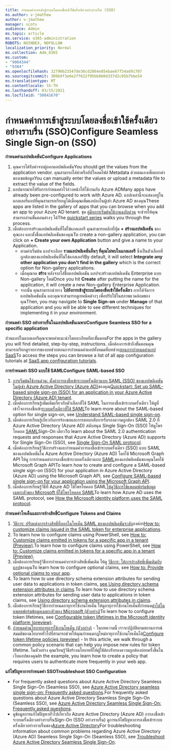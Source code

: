 ```yaml
---
title: กําหนดค่าการเข้าสู่ระบบโดยลงชื่อเข้าใช้ครั้งเดียวอย่างราบรื่น (SSO)
ms.author: v-jmathew
author: v-jmathew
manager: scotv
audience: Admin
ms.topic: article
ms.service: o365-administration
ROBOTS: NOINDEX, NOFOLLOW
localization_priority: Normal
ms.collection: Adm_O365
ms.custom:
- "9004344"
- "9384"
ms.openlocfilehash: 32790b23547de36cd2864e85ebae67f54ad91707
ms.sourcegitcommit: 309b9f3e6e2ff622f95bb860d337d2c05b7bbe54
ms.translationtype: MT
ms.contentlocale: th-TH
ms.lasthandoff: 03/15/2021
ms.locfileid: "50841670"
---
```

# <a name="configure-seamless-single-sign-on-sso"></a><span data-ttu-id="db556-102">กําหนดค่าการเข้าสู่ระบบโดยลงชื่อเข้าใช้ครั้งเดียวอย่างราบรื่น (SSO)</span><span class="sxs-lookup"><span data-stu-id="db556-102">Configure Seamless Single Sign-on (SSO)</span></span>

<span data-ttu-id="db556-103">**กําหนดค่าแอปพลิเคชัน**</span><span class="sxs-lookup"><span data-stu-id="db556-103">**Configure Applications**</span></span>

1. <span data-ttu-id="db556-104">คุณควรได้รับค่าจากผู้ออกแอปพลิเคชัน</span><span class="sxs-lookup"><span data-stu-id="db556-104">You should get the values from the application vendor.</span></span> <span data-ttu-id="db556-105">คุณสามารถใส่ค่าหรืออัปโหลดไฟล์ Metadata ด้วยตนเองเพื่อแยกค่าของเขตข้อมูล</span><span class="sxs-lookup"><span data-stu-id="db556-105">You can manually enter the values or upload a metadata file to extract the value of the fields.</span></span>
2. <span data-ttu-id="db556-106">แอปมากมายได้รับการกําหนดค่าไว้ล่วงหน้าให้ใช้งานกับ Azure AD</span><span class="sxs-lookup"><span data-stu-id="db556-106">Many apps have already been pre-configured to work with Azure AD.</span></span> <span data-ttu-id="db556-107">แอปเหล่านี้จะแสดงอยู่ในแกลเลอรีแอปที่คุณสามารถเรียกดูได้เมื่อคุณเพิ่มแอปลงในผู้เช่า Azure AD ของคุณ</span><span class="sxs-lookup"><span data-stu-id="db556-107">These apps are listed in the gallery of apps that you can browse when you add an app to your Azure AD tenant.</span></span> <span data-ttu-id="db556-108">ชุด [คู่มือการเริ่มต้นใช้งานฉบับด่วน](https://docs.microsoft.com/azure/active-directory/manage-apps/add-application-portal-configure) จะช่วยให้คุณสามารถอ่านขั้นตอนต่างๆ ได้</span><span class="sxs-lookup"><span data-stu-id="db556-108">The [quickstart series](https://docs.microsoft.com/azure/active-directory/manage-apps/add-application-portal-configure) walks you through the process.</span></span>
3. <span data-ttu-id="db556-109">เมื่อต้องการสร้างแอปพลิเคชันที่ไม่ใช่แกลเลอรี คุณสามารถคลิกที่ปุ่ม **+ สร้างแอปพลิเคชัน** ของคุณเอง และตั้งชื่อแอปพลิเคชันของคุณ</span><span class="sxs-lookup"><span data-stu-id="db556-109">To create a non-gallery application, you can click on **+ Create your own Application** button and give a name to your Application.</span></span>
    - <span data-ttu-id="db556-110">ตามค่าเริ่มต้น แอปจะเลือก **รวมแอปพลิเคชันอื่นๆ ที่คุณไม่พบในแกลเลอรี** ซึ่งเป็นตัวเลือกที่ถูกต้องของแอปพลิเคชันที่ไม่ใช่แกลเลอรี</span><span class="sxs-lookup"><span data-stu-id="db556-110">By default, it will select **Integrate any other application you don't find in the gallery** which is the correct option for Non-gallery applications.</span></span>
    - <span data-ttu-id="db556-111">เมื่อคุณกด **สร้าง** หลังจากใส่ชื่อแอปพลิเคชัน แอปจะสร้างแอปพลิเคชัน Enterprise แบบ Non-gallery ใหม่</span><span class="sxs-lookup"><span data-stu-id="db556-111">Once you hit **Create** after putting the name for the application, it will create a new Non-gallery Enterprise Application.</span></span>
    - <span data-ttu-id="db556-112">จากนั้น คุณสามารถนําทาง **ไปยังการเข้าสู่ระบบโดยลงชื่อเข้าใช้ครั้งเดียว** ภายใต้จัดการแอปพลิเคชันนั้น และคุณจะสามารถดูเทคนิคต่างๆ เพื่อปรับใช้ในสภาพแวดล้อมของคุณ</span><span class="sxs-lookup"><span data-stu-id="db556-112">Then, you may navigate to **Single Sign-on** under **Manage** of that application and you will be able to see different techniques for implementing it in your environment.</span></span>

<span data-ttu-id="db556-113">**กําหนดค่า SSO อย่างราบรื่นในแอปพลิเคชันเฉพาะ**</span><span class="sxs-lookup"><span data-stu-id="db556-113">**Configure Seamless SSO for a specific application**</span></span>

<span data-ttu-id="db556-114">ส่วนแอปในแกลเลอรีคุณจะพบคําแนะนําโดยละเอียดทีละขั้นตอน</span><span class="sxs-lookup"><span data-stu-id="db556-114">For the apps in the gallery you will find detailed, step-by-step, instructions.</span></span> <span data-ttu-id="db556-115">เมื่อต้องการเข้าถึงขั้นตอนคุณสามารถเรียกดูรายการของบทช่วยสอนการกําหนดค่าแอปทั้งหมดที่บทช่วย[สอนการกําหนดค่าแอป SaaS](https://docs.microsoft.com/azure/active-directory/saas-apps/tutorial-list)</span><span class="sxs-lookup"><span data-stu-id="db556-115">To access the steps you can browse a list of all app configuration tutorials at [SaaS app configuration tutorials](https://docs.microsoft.com/azure/active-directory/saas-apps/tutorial-list).</span></span>

<span data-ttu-id="db556-116">**การกําหนดค่า SSO แบบใช้ SAML**</span><span class="sxs-lookup"><span data-stu-id="db556-116">**Configure SAML-based SSO**</span></span>

1. <span data-ttu-id="db556-117">[การเริ่มต้นใช้งานด่วน: ตั้งค่าการลงชื่อเข้าระบบครั้งเดียวแบบ SAML (SSO) ของแอปพลิเคชันในผู้เช่า Azure Active Directory (Azure AD)](https://docs.microsoft.com/azure/active-directory/manage-apps/add-application-portal-setup-sso)ของคุณ</span><span class="sxs-lookup"><span data-stu-id="db556-117">[Quickstart: Set up SAML-based single sign-on (SSO) for an application in your Azure Active Directory (Azure AD) tenant](https://docs.microsoft.com/azure/active-directory/manage-apps/add-application-portal-setup-sso).</span></span>
2. <span data-ttu-id="db556-118">เมื่อต้องการเรียนรู้เพิ่มเติมเกี่ยวกับตัวเลือกที่ใช้ SAML ในการลงชื่อเข้าระบบครั้งเดียว ให้ดูที่ เข้าใจการลงชื่อเข้า[ระบบครั้งเดียวที่ใช้ SAML](https://docs.microsoft.com/azure/active-directory/manage-apps/configure-saml-single-sign-on)</span><span class="sxs-lookup"><span data-stu-id="db556-118">To learn more about the SAML-based option for single sign-on, see [Understand SAML-based single sign-on](https://docs.microsoft.com/azure/active-directory/manage-apps/configure-saml-single-sign-on).</span></span>
3. <span data-ttu-id="db556-119">เมื่อต้องการเรียนรู้เกี่ยวกับการร้องขอและการตอบกลับการรับรองความถูกต้อง SAML 2.0 ที่ Azure Active Directory (Azure AD) สนับสนุน Single Sign-On (SSO) ให้ดูโพรโทคอล [SAML](https://docs.microsoft.com/azure/active-directory/develop/single-sign-on-saml-protocol)Sign-On เดี่ยว</span><span class="sxs-lookup"><span data-stu-id="db556-119">To learn about the SAML 2.0 authentication requests and responses that Azure Active Directory (Azure AD) supports for Single Sign-On (SSO), see [Single Sign-On SAML protocol](https://docs.microsoft.com/azure/active-directory/develop/single-sign-on-saml-protocol).</span></span>
4. <span data-ttu-id="db556-120">เมื่อต้องการเรียนรู้วิธีการสร้างและกําหนดค่าการลงชื่อเข้าระบบครั้งเดียว (SSO) แบบ SAML ของแอปพลิเคชันใน Azure Active Directory (Azure AD) โดยใช้ Microsoft Graph API ให้ดู การกําหนดค่าการลงชื่อเข้าระบบครั้งเดียวแบบ [SAML](https://docs.microsoft.com/graph/application-saml-sso-configure-api)ของแอปพลิเคชันของคุณโดยใช้ Microsoft Graph API</span><span class="sxs-lookup"><span data-stu-id="db556-120">To learn how to create and configure a SAML-based single sign-on (SSO) for your application in Azure Active Directory (Azure AD) using the Microsoft Graph API, see [Configure SAML-based single sign-on for your application using the Microsoft Graph API](https://docs.microsoft.com/graph/application-saml-sso-configure-api).</span></span>
5. <span data-ttu-id="db556-121">เมื่อต้องการเรียนรู้วิธีที่ Azure AD ใช้โพรโทคอล SAML[ให้ดูวิธีการใช้แพลตฟอร์มข้อมูลเฉพาะตัวของ Microsoft ที่ใช้โพรโทคอล SAML](https://docs.microsoft.com/azure/active-directory/develop/active-directory-saml-protocol-reference)</span><span class="sxs-lookup"><span data-stu-id="db556-121">To learn how Azure AD uses the SAML protocol, see [How the Microsoft identity platform uses the SAML protocol](https://docs.microsoft.com/azure/active-directory/develop/active-directory-saml-protocol-reference).</span></span>

<span data-ttu-id="db556-122">**กําหนดค่าโทเค็นและการอ้างสิทธิ์**</span><span class="sxs-lookup"><span data-stu-id="db556-122">**Configure Tokens and Claims**</span></span>

1. <span data-ttu-id="db556-123">[วิธีการ: ปรับแต่งการอ้างสิทธิ์ที่ออกในโทเค็น SAML ของแอปพลิเคชันระดับ](https://docs.microsoft.com/azure/active-directory/develop/active-directory-saml-claims-customization)องค์กร</span><span class="sxs-lookup"><span data-stu-id="db556-123">[How to: customize claims issued in the SAML token for enterprise applications](https://docs.microsoft.com/azure/active-directory/develop/active-directory-saml-claims-customization).</span></span>
2. <span data-ttu-id="db556-124">To learn how to configure claims using PowerShell, see [How to: Customize claims emitted in tokens for a specific app in a tenant (Preview)](https://docs.microsoft.com/azure/active-directory/develop/active-directory-claims-mapping).</span><span class="sxs-lookup"><span data-stu-id="db556-124">To learn how to configure claims using PowerShell, see [How to: Customize claims emitted in tokens for a specific app in a tenant (Preview)](https://docs.microsoft.com/azure/active-directory/develop/active-directory-claims-mapping).</span></span>
3. <span data-ttu-id="db556-125">เมื่อต้องการเรียนรู้วิธีการกําหนดค่าการอ้างสิทธิ์เพิ่มเติม ให้ดู [วิธีการ: ให้การอ้างสิทธิ์เพิ่มเติมกับแอป](https://docs.microsoft.com/azure/active-directory/develop/active-directory-optional-claims)ของคุณ</span><span class="sxs-lookup"><span data-stu-id="db556-125">To learn how to configure optional claims, see [How to: Provide optional claims to your app](https://docs.microsoft.com/azure/active-directory/develop/active-directory-optional-claims).</span></span>
4. <span data-ttu-id="db556-126">To learn how to use directory schema extension attributes for sending user data to applications in token claims, [see Using directory schema extension attributes in claims](https://docs.microsoft.com/azure/active-directory/develop/active-directory-schema-extensions).</span><span class="sxs-lookup"><span data-stu-id="db556-126">To learn how to use directory schema extension attributes for sending user data to applications in token claims, see [Using directory schema extension attributes in claims](https://docs.microsoft.com/azure/active-directory/develop/active-directory-schema-extensions).</span></span>
5. <span data-ttu-id="db556-127">เมื่อต้องการเรียนรู้วิธีการกําหนดอายุการใช้งานโทเค็น ให้ดูอายุการใช้งานโทเค็นที่กําหนด[ค่าได้ในแพลตฟอร์มข้อมูลเฉพาะตัวของ Microsoft (ตัวอย่าง)](https://docs.microsoft.com/azure/active-directory/develop/active-directory-configurable-token-lifetimes)</span><span class="sxs-lookup"><span data-stu-id="db556-127">To learn how to configure token lifetimes, see [Configurable token lifetimes in the Microsoft identity platform (preview)](https://docs.microsoft.com/azure/active-directory/develop/active-directory-configurable-token-lifetimes).</span></span>
6. <span data-ttu-id="db556-128">[กําหนดค่านโยบายอายุการใช้งานโทเค็น (ตัวอย่าง)](https://docs.microsoft.com/azure/active-directory/develop/configure-token-lifetimes) - ในบทความนี้ เราจะปฏิบัติตามสถานการณ์สมมติของนโยบายทั่วไปที่สามารถช่วยให้คุณกําหนดกฎใหม่อายุการใช้งานโทเค็นได้</span><span class="sxs-lookup"><span data-stu-id="db556-128">[Configure token lifetime policies (preview)](https://docs.microsoft.com/azure/active-directory/develop/configure-token-lifetimes) - In this article, we walk through a common policy scenario that can help you impose new rules for token lifetime.</span></span> <span data-ttu-id="db556-129">ในตัวอย่าง คุณเรียนรู้วิธีสร้างนโยบายที่ให้ผู้ใช้ต้องรับรองความถูกต้องบ่อยครั้งขึ้นในเว็บแอปของคุณ</span><span class="sxs-lookup"><span data-stu-id="db556-129">In the example, you learn how to create a policy that requires users to authenticate more frequently in your web app.</span></span>

<span data-ttu-id="db556-130">**แก้ไขปัญหาการกําหนดค่า SSO**</span><span class="sxs-lookup"><span data-stu-id="db556-130">**Troubleshoot SSO Configuration**</span></span>

- <span data-ttu-id="db556-131">For frequently asked questions about Azure Active Directory Seamless Single Sign-On (Seamless SSO), see [Azure Active Directory seamless single sign-on: Frequently asked questions](https://docs.microsoft.com/azure/active-directory/hybrid/how-to-connect-sso-faq).</span><span class="sxs-lookup"><span data-stu-id="db556-131">For frequently asked questions about Azure Active Directory Seamless Single Sign-On (Seamless SSO), see [Azure Active Directory Seamless Single Sign-On: Frequently asked questions](https://docs.microsoft.com/azure/active-directory/hybrid/how-to-connect-sso-faq).</span></span>
- <span data-ttu-id="db556-132">ดูข้อมูลการแก้ไขปัญหาทั่วไปเกี่ยวกับ Azure Active Directory (Azure AD) การลงชื่อเข้าระบบครั้งเดียวอย่างราบรื่นSign-On (SSO อย่างราบรื่น) ดูการแก้ไขปัญหาการลงชื่อเข้าระบบครั้งเดียวอย่างราบรื่นของ[Azure Active Directory](https://docs.microsoft.com/azure/active-directory/hybrid/tshoot-connect-sso)</span><span class="sxs-lookup"><span data-stu-id="db556-132">For troubleshooting information about common problems regarding Azure Active Directory (Azure AD) Seamless Single Sign-On (Seamless SSO), see [Troubleshoot Azure Active Directory Seamless Single Sign-On](https://docs.microsoft.com/azure/active-directory/hybrid/tshoot-connect-sso).</span></span>
